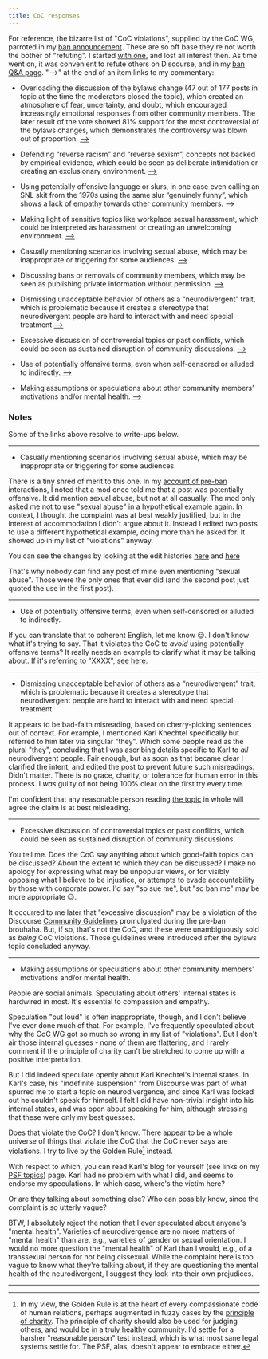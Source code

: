 ```yaml
---
title: CoC responses
---
```


For reference, the bizarre list of "CoC violations", supplied by the CoC WG, parroted in my [ban announcement](https://discuss.python.org/t/three-month-suspension-for-a-core-developer/60250). These are so off base they're not worth the bother of "refuting". I started [with one](silly), and lost all interest then. As time went on, it was convenient to refute others on Discourse, and in my [ban Q&A page](ban_qa). "&#x27F6;" at the end of an item links to my commentary:

- Overloading the discussion of the bylaws change (47 out of 177 posts in topic at the time the moderators closed the topic), which created an atmosphere of fear, uncertainty, and doubt, which encouraged increasingly emotional responses from other community members. The later result of the vote showed 81% support for the most controversial of the bylaws changes, which demonstrates the controversy was blown out of proportion. [&#x27F6;](https://discuss.python.org/t/shedding-light-on-a-three-month-suspension/66337/79)

- Defending “reverse racism” and “reverse sexism”, concepts not backed by empirical evidence, which could be seen as deliberate intimidation or creating an exclusionary environment. [&#x27F6;](silly)

- Using potentially offensive language or slurs, in one case even calling an SNL skit from the 1970s using the same slur “genuinely funny”, which shows a lack of empathy towards other community members. [&#x27F6;](ban_qa#crimeSNL)

- Making light of sensitive topics like workplace sexual harassment, which could be interpreted as harassment or creating an unwelcoming environment. [&#x27F6;](ban_qa#crimeSH)

- Casually mentioning scenarios involving sexual abuse, which may be inappropriate or triggering for some audiences. [&#x27F6;](#crimeSA)

- Discussing bans or removals of community members, which may be seen as publishing private information without permission. [&#x27F6;](ban_qa#crimeAnon)

- Dismissing unacceptable behavior of others as a “neurodivergent” trait, which is problematic because it creates a stereotype that neurodivergent people are hard to interact with and need special treatment.[&#x27F6;](#crimeNeuro) 

- Excessive discussion of controversial topics or past conflicts, which could be seen as sustained disruption of community discussions. [&#x27F6;](#crimeExxcess)

- Use of potentially offensive terms, even when self-censored or alluded to indirectly. [&#x27F6;](#crimeAllude)

- Making assumptions or speculations about other community members’ motivations and/or mental health. [&#x27F6;](#crimeSpec)

### Notes
Some of the links above resolve to write-ups below.

---
<a id="crimeSA"></a>
- Casually mentioning scenarios involving sexual abuse, which may be inappropriate or triggering for some audiences.

There is a tiny shred of merit to this one. In my [account of pre-ban](ban) interactions, I noted that a mod once told me that a post was potentially offensive. It did mention sexual abuse, but not at all casually. The mod only asked me not to use "sexual abuse" in a hypothetical example again. In context, I thought the complaint was at best weakly justified, but in the interest of accommodation I didn't argue about it. Instead I edited two posts to use a different hypothetical example, doing more than he asked for. It showed up in my list of "violations" anyway.

You can see the changes by looking at the edit histories [here](https://discuss.python.org/t/considerations-around-legal-advice/56781/14) and [here](https://discuss.python.org/t/considerations-around-legal-advice/56781/16)

That's why nobody can find any post of mine even mentioning "sexual abuse". Those were the only ones that ever did (and the second post just quoted the use in the first post).

---
<a id="crimeAllude"></a>
- Use of potentially offensive terms, even when self-censored or alluded to indirectly.

If you can translate that to coherent English, let me know :wink:. I don't know what it's trying to say. That it violates the CoC to _avoid_ using potentially offensive terms? It really needs an example to clarify what it may be talking about. If it's referring to "XXXX", [see here](xxxx).

---
<a id="crimeNeuro"></a>
- Dismissing unacceptable behavior of others as a “neurodivergent” trait, which is problematic because it creates a stereotype that neurodivergent people are hard to interact with and need special treatment.

It appears to be bad-faith misreading, based on cherry-picking sentences out of context. For example, I mentioned Karl Knechtel specifically but referred to him later via singular "they". Which some people read as the plural "they", concluding that I was ascribing details specific to Karl to _all_ neurodivergent people. Fair enough, but as soon as that became clear I clarified the intent, and edited the post to prevent future such misreadings. Didn't matter. There is no grace, charity, or tolerance for human error in this process. I _was_ guilty of not being 100% clear on the first try every time.

I'm confident that any reasonable person reading [the topic](https://discuss.python.org/t/how-can-we-better-support-neurodivergent-newcomers-to-the-community/58724) in whole will agree the claim is at best misleading.

---
<a id="crimeExxcess"></a>
- Excessive discussion of controversial topics or past conflicts, which could be seen as sustained disruption of community discussions.

You tell me. Does the CoC say anything about which good-faith topics can be discussed? About the extent to which they can be discussed? I make no apology for expressing what may be unpopular views, or for visibly opposing what I believe to be injustice, or attempts to evade accountability by those with corporate power. I'd say "so sue me", but "so ban me" may be more appropriate :wink:.

It occurred to me later that "excessive discussion" may be a violation of the Discourse [Community Guidelines](https://discuss.python.org/rules) promulgated during the pre-ban brouhaha. But, if so, that's not the CoC, and these were unambiguously sold as _being_ CoC violations. Those guidelines were introduced after the bylaws topic concluded anyway.

---
<a id="crimeSpec"></a>
- Making assumptions or speculations about other community members’ motivations and/or mental health.

People are social animals. Speculating about others' internal states is hardwired in most. It's essential to compassion and empathy.

Speculation "out loud" is often inappropriate, though, and I don't believe I've ever done much of that. For example, I've frequently speculated about why the CoC WG got so much so wrong in my list of "violations". But I don't air those internal guesses - none of them are flattering, and I rarely comment if the principle of charity can't be stretched to come up with a positive interpretation.

But I did indeed speculate openly about Karl Knechtel's internal states. In Karl's case, his "indefinite suspension" from Discourse was part of what spurred me to start a topic on neurodivergence, and since Karl was locked out he couldn't speak for himself. I felt I did have non-trivial insight into his internal states, and was open about speaking for him, although stressing that these were only my best guesses.

Does that violate the CoC? I don't know. There appear to be a whole universe of things that violate the CoC that the CoC never says are violations. I try to live by the Golden Rule[^GR] instead.

With respect to which, you can read Karl's blog for yourself (see links on my [PSF topics](../psf)) page. Karl had no problem with what I did, and seems to endorse my speculations. In which case, where's the victim here?

Or are they talking about something else? Who can possibly know, since the complaint is so utterly vague?

BTW, I absolutely reject the notion that I ever speculated about anyone's "mental health". Varieties of neurodivergence are no more matters of "mental health" than are, e.g., varieties of gender or sexual orientation. I would no more question the "mental health" of Karl than I would, e.g., of a transsexual person for not being cissexual. While the complaint here is too vague to know what they're talking about, if they are questioning the mental health of the neurodivergent, I suggest they look into their own prejudices.

---

[^GR]: In my view, the Golden Rule is at the heart of every compassionate code of human relations, perhaps augmented in fuzzy cases by the [principle of charity](https://en.wikipedia.org/wiki/Principle_of_charity). The principle of charity should also be used for judging others, and would be in a truly healthy community. I'd settle for a harsher "reasonable person" test instead, which is what most sane legal systems settle for. The PSF, alas, doesn't appear to embrace either.
